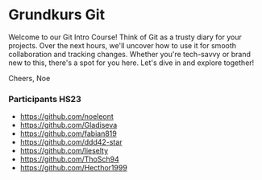 # Grundkurs Git

Welcome to our Git Intro Course! Think of Git as a trusty diary for your projects. Over the next hours, we'll uncover how to use it for smooth collaboration and tracking changes. Whether you're tech-savvy or brand new to this, there's a spot for you here. Let's dive in and explore together!

Cheers,
Noe

### Participants HS23

- https://github.com/noeleont
- https://github.com/Gladiseva
- https://github.com/fabian819
- https://github.com/ddd42-star
- https://github.com/lieselty
- https://github.com/ThoSch94
- https://github.com/Hecthor1999


<!--

**Here are some ideas to get you started:**

🙋‍♀️ A short introduction - what is your organization all about?
🌈 Contribution guidelines - how can the community get involved?
👩‍💻 Useful resources - where can the community find your docs? Is there anything else the community should know?
🍿 Fun facts - what does your team eat for breakfast?
🧙 Remember, you can do mighty things with the power of [Markdown](https://docs.github.com/github/writing-on-github/getting-started-with-writing-and-formatting-on-github/basic-writing-and-formatting-syntax)
-->
